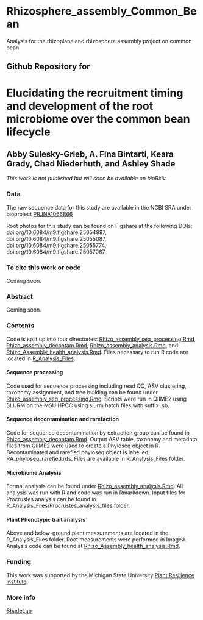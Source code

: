 # Rhizosphere_assembly_Common_Bean
 Analysis for the rhizoplane and rhizosphere assembly project on common bean

## Github Repository for
# Elucidating the recruitment timing and development of the root microbiome over the common bean lifecycle
## Abby Sulesky-Grieb, A. Fina Bintarti, Keara Grady, Chad Niederhuth, and Ashley Shade 
<i>This work is not published but will soon be available on bioRxiv.</i>


### Data
The raw sequence data for this study are available in the NCBI SRA under bioproject [PRJNA1066866](https://www.ncbi.nlm.nih.gov/bioproject/PRJNA1066866/)

Root photos for this study can be found on Figshare at the following DOIs: doi.org/10.6084/m9.figshare.25054997, doi.org/10.6084/m9.figshare.25055087, doi.org/10.6084/m9.figshare.25055774, doi.org/10.6084/m9.figshare.25057067.

### To cite this work or code
Coming soon.


### Abstract
Coming soon.


### Contents

Code is split up into four directories: [Rhizo_assembly_seq_processing.Rmd](https://github.com/ShadeLab/Rhizosphere_assembly_Common_Bean/blob/main/Rhizo_assembly_seq_processing.Rmd), [Rhizo_assembly_decontam.Rmd](https://github.com/ShadeLab/Rhizosphere_assembly_Common_Bean/blob/main/Rhizo_assembly_decontam.Rmd), [Rhizo_assembly_analysis.Rmd](https://github.com/ShadeLab/Rhizosphere_assembly_Common_Bean/blob/main/Rhizo_assembly_analysis.Rmd), and [Rhizo_Assembly_health_analysis.Rmd](https://github.com/ShadeLab/Rhizosphere_assembly_Common_Bean/blob/main/Rhizo_Assembly_health_analysis.Rmd). Files necessary to run R code are located in [R_Analysis_Files](https://github.com/ShadeLab/Rhizosphere_assembly_Common_Bean/tree/main/R_Analysis_Files).

#### Sequence processing
Code used for sequence processing including read QC, ASV clustering, taxonomy assignment, and tree building can be found under  [Rhizo_assembly_seq_processing.Rmd](https://github.com/ShadeLab/Rhizosphere_assembly_Common_Bean/blob/main/Rhizo_assembly_seq_processing.Rmd). Scripts were run in QIIME2 using SLURM on the MSU HPCC using slurm batch files with suffix .sb. 

#### Sequence decontamination and rarefaction
Code for sequence decontamination by extraction group can be found in [Rhizo_assembly_decontam.Rmd](https://github.com/ShadeLab/Rhizosphere_assembly_Common_Bean/blob/main/Rhizo_assembly_decontam.Rmd). Output ASV table, taxonomy and metadata files from QIIME2 were used to create a Phyloseq object in R. Decontaminated and rarefied phyloseq object is labelled RA_phyloseq_rarefied.rds. Files are available in R_Analysis_Files folder. 

#### Microbiome Analysis
Formal analysis can be found under [Rhizo_assembly_analysis.Rmd](https://github.com/ShadeLab/Rhizosphere_assembly_Common_Bean/blob/main/Rhizo_assembly_analysis.Rmd). All analysis was run with R and code was run in Rmarkdown. Input files for Procrustes analysis can be found in R_Analysis_Files/Procrustes_analysis_files folder.

#### Plant Phenotypic trait analysis
Above and below-ground plant measurements are located in the R_Analysis_Files folder. Root measurements were performed in ImageJ. Analysis code can be found at [Rhizo_Assembly_health_analysis.Rmd](https://github.com/ShadeLab/Rhizosphere_assembly_Common_Bean/blob/main/Rhizo_Assembly_health_analysis.Rmd).

### Funding
This work was supported by the Michigan State University [Plant Resilience Institute](https://plantresilience.msu.edu). 

### More info
[ShadeLab](http://ashley17061.wixsite.com/shadelab/home)